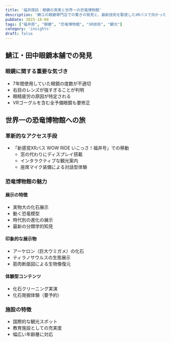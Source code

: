 ```yaml
---
title: '福井探訪：眼鏡の真実と世界一の恐竜博物館'
description: '鯖江の眼鏡専門店での驚きの発見と、最新技術を駆使したXRバスで向かった世界最高峰の恐竜博物館での学びの記録'
pubDate: 2025-10-04
tags: ["福井県", "眼鏡", "恐竜博物館", "XR技術", "観光"]
category: 'insights'
draft: false
---
```

## 鯖江・田中眼鏡本舗での発見

### 眼鏡に関する重要な気づき
- 7年間使用していた眼鏡の度数が不適切
- 右目のレンズが強すぎることが判明
- 眼精疲労の原因が特定される
- VRゴーグルを含む全予備眼鏡も要修正

## 世界一の恐竜博物館への旅

### 革新的なアクセス手段
- 「新感覚XRバス WOW RIDE いこっさ！福井号」での移動
  - 窓の代わりにディスプレイ搭載
  - インタラクティブな観光案内
  - 座席マイク装備による対話型体験

### 恐竜博物館の魅力

#### 展示の特徴
- 実物大の化石展示
- 動く恐竜模型
- 時代別の進化の展示
- 最新の分類学的知見

#### 印象的な展示物
- アーケロン（巨大ウミガメ）の化石
- ティラノサウルスの生態展示
- 筋肉断面図による生物像復元

#### 体験型コンテンツ
- 化石クリーニング実演
- 化石発掘体験（要予約）

### 施設の特徴
- 国際的な観光スポット
- 教育施設としての充実度
- 幅広い年齢層に対応
